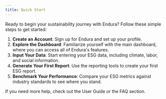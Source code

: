 ```yaml
---
title: Quick Start
---
```


Ready to begin your sustainability journey with Endura? Follow these simple steps to get started:

1. **Create an Account**: Sign up for Endura and set up your profile.
2. **Explore the Dashboard**: Familiarize yourself with the main dashboard, where you can access all of Endura's features.
3. **Input Your Data**: Start entering your ESG data, including climate, labor, and social information.
4. **Generate Your First Report**: Use the reporting tools to create your first ESG report.
5. **Benchmark Your Performance**: Compare your ESG metrics against industry standards to see where you stand.

If you need more help, check out the User Guide or the FAQ section.
